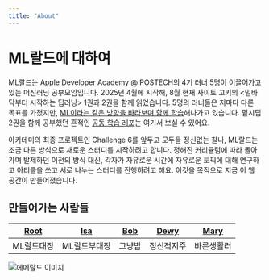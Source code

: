 ```yaml
---
title: "About"
---
```


# ML랄드에 대하여

ML랄드는 Apple Developer Academy @ POSTECH의 4기 러너 5명이 이끌어가고 있는 머신러닝 공부모임입니다. 2025년 4월에 시작해, 8월 현재 사이토 고키의 <밑바닥부터 시작하는 딥러닝> 1권과 2권을 함께 읽었습니다. 5명의 러너들은 저마다 다른 목표를 가졌지만, [ML이라는 같은 방향을 바라보며 함께 학습](https://en.wikipedia.org/wiki/Gradient_descent)해나가고 있습니다. 밑시딥 2권을 함께 공부했던 흔적인 [공동 학습 레포](https://github.com/ml-rald/deep-learning-from-scratch2-practice)는 여기서 보실 수 있어요.

아카데미의 최종 프로젝트인 Challenge 6를 앞두고 모두들 정신없는 찰나, ML랄드는 조금 다른 방식으로 새로운 스터디를 시작하려고 합니다. 정해진 커리큘럼에 따라 돌아가며 발제하던 이전의 방식 대신, 각자가 자유로운 시간에 자유로운 토픽에 대해 연구하고 아티클을 쓰고 서로 나누는 스터디를 진행하려고 해요. 이것을 목적으로 지금 이 웹 공간이 만들어졌습니다.

## 만들어가는 사람들

| [Root](https://github.com/maengjj) | [Isa](https://github.com/ChocopieA) | [Bob](https://github.com/0tak2) | [Dewy](https://github.com/doyeonyyy) | [Mary](https://github.com/Ellyhs) |
|:------------------------------------:|:-------------------------------------:|:--------------------------------:|:---------------------------------------:|:----------------------------------:|
| ML랄드대장 | ML랄드부대장 | 그냥밥 | 정신적지주 | 바른생활러 |

![에메랄드 이미지](/ml-rald.png)
